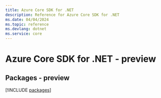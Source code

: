 ```yaml
---
title: Azure Core SDK for .NET
description: Reference for Azure Core SDK for .NET
ms.date: 04/04/2024
ms.topic: reference
ms.devlang: dotnet
ms.service: core
---
```

# Azure Core SDK for .NET - preview
## Packages - preview
[!INCLUDE [packages](core-index.md)]
